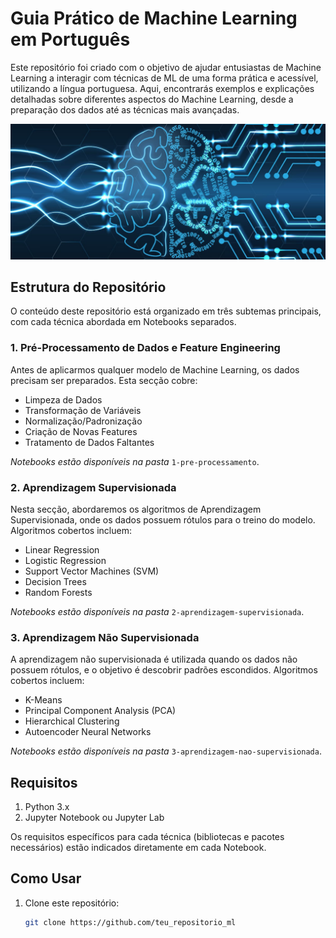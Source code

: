 # Guia Prático de Machine Learning em Português

Este repositório foi criado com o objetivo de ajudar entusiastas de Machine Learning a interagir com técnicas de ML de uma forma prática e acessível, utilizando a língua portuguesa. Aqui, encontrarás exemplos e explicações detalhadas sobre diferentes aspectos do Machine Learning, desde a preparação dos dados até as técnicas mais avançadas.

![Deep Learning vs Machine Learning](./images/machine-learning.jpg)


## Estrutura do Repositório

O conteúdo deste repositório está organizado em três subtemas principais, com cada técnica abordada em Notebooks separados.

### 1. **Pré-Processamento de Dados e Feature Engineering**
Antes de aplicarmos qualquer modelo de Machine Learning, os dados precisam ser preparados. Esta secção cobre:
- Limpeza de Dados
- Transformação de Variáveis
- Normalização/Padronização
- Criação de Novas Features
- Tratamento de Dados Faltantes

_Notebooks estão disponíveis na pasta_ `1-pre-processamento`.

### 2. **Aprendizagem Supervisionada**
Nesta secção, abordaremos os algoritmos de Aprendizagem Supervisionada, onde os dados possuem rótulos para o treino do modelo. Algoritmos cobertos incluem:
- Linear Regression
- Logistic Regression
- Support Vector Machines (SVM)
- Decision Trees
- Random Forests

_Notebooks estão disponíveis na pasta_ `2-aprendizagem-supervisionada`.

### 3. **Aprendizagem Não Supervisionada**
A aprendizagem não supervisionada é utilizada quando os dados não possuem rótulos, e o objetivo é descobrir padrões escondidos. Algoritmos cobertos incluem:
- K-Means
- Principal Component Analysis (PCA)
- Hierarchical Clustering
- Autoencoder Neural Networks

_Notebooks estão disponíveis na pasta_ `3-aprendizagem-nao-supervisionada`.

## Requisitos

1. Python 3.x
2. Jupyter Notebook ou Jupyter Lab

Os requisitos específicos para cada técnica (bibliotecas e pacotes necessários) estão indicados diretamente em cada Notebook.

## Como Usar

1. Clone este repositório: 
   ```bash
   git clone https://github.com/teu_repositorio_ml
